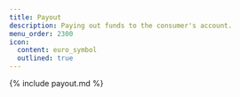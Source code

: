 ```yaml
---
title: Payout
description: Paying out funds to the consumer's account.
menu_order: 2300
icon:
  content: euro_symbol
  outlined: true
---
```


{% include payout.md %}
